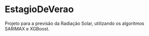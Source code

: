# EstagioDeVerao
Projeto para a previsão da Radiação Solar, utilizando os algoritmos SARIMAX e XGBoost.
